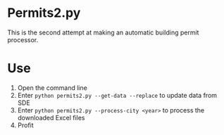 # Permits2.py

This is the second attempt at making an automatic building permit processor.

# Use

1. Open the command line  
2. Enter `python permits2.py --get-data --replace` to update data from SDE  
3. Enter `python permits2.py --process-city <year>` to process the downloaded Excel files  
4. Profit  

